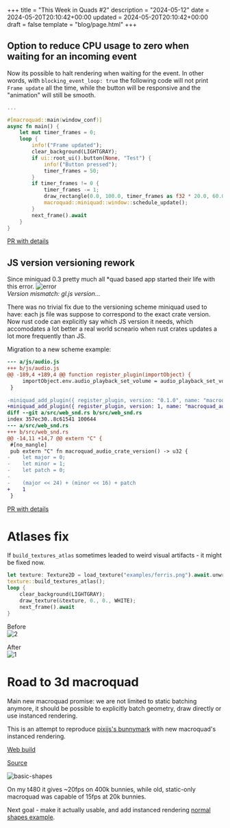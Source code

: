 +++
title = "This Week in Quads #2"
description = "2024-05-12"
date = 2024-05-20T20:10:42+00:00
updated = 2024-05-20T20:10:42+00:00
draft = false
template = "blog/page.html"
+++

## Option to reduce CPU usage to zero when waiting for an incoming event

Now its possible to halt rendering when waiting for the event.
In other words, with `blocking_event_loop: true` the following code will not print `Frame update` all the time, while the button will be responsive and the "animation" will still be smooth.


```rust
...

#[macroquad::main(window_conf)]
async fn main() {
    let mut timer_frames = 0;
    loop {
        info!("Frame updated");
        clear_background(LIGHTGRAY);
        if ui::root_ui().button(None, "Test") {
            info!("Button pressed");
            timer_frames = 50;
        }
        if timer_frames != 0 {
            timer_frames -= 1;
            draw_rectangle(0.0, 100.0, timer_frames as f32 * 20.0, 60.0, GREEN);
            macroquad::miniquad::window::schedule_update();
        }
        next_frame().await
    }
}
```

[PR with details](https://github.com/not-fl3/miniquad/pull/437)

## JS version versioning rework

Since miniquad 0.3 pretty much all *quad based app started their life with this error.
![error](/week2/error.png)  
*Version mismatch: gl.js version...*

There was no trivial fix due to the versioning scheme miniquad used to have: each js file was suppose to correspond to the exact crate version.
Now rust code can explicitly say which JS version it needs, which accomodates a lot better a real world scneario when rust crates updates a lot more frequently than JS.

Migration to a new scheme example:
```diff
--- a/js/audio.js
+++ b/js/audio.js
@@ -189,4 +189,4 @@ function register_plugin(importObject) {
     importObject.env.audio_playback_set_volume = audio_playback_set_volume;
 }
 
-miniquad_add_plugin({ register_plugin, version: "0.1.0", name: "macroquad_audio" });
+miniquad_add_plugin({ register_plugin, version: 1, name: "macroquad_audio" });
diff --git a/src/web_snd.rs b/src/web_snd.rs
index 357ec30..8c61541 100644
--- a/src/web_snd.rs
+++ b/src/web_snd.rs
@@ -14,11 +14,7 @@ extern "C" {
 #[no_mangle]
 pub extern "C" fn macroquad_audio_crate_version() -> u32 {
-    let major = 0;
-    let minor = 1;
-    let patch = 0;
-
-    (major << 24) + (minor << 16) + patch
+    1
 }
```

[PR with details](https://github.com/not-fl3/miniquad/pull/436)

# Atlases fix

If `build_textures_atlas` sometimes leaded to weird visual artifacts - it might be fixed now.

```rust
let texture: Texture2D = load_texture("examples/ferris.png").await.unwrap();
texture::build_textures_atlas();
loop {
    clear_background(LIGHTGRAY);
    draw_texture(&texture, 0., 0., WHITE);
    next_frame().await
}
```

Before  
![2](/week2/ferris2.png)

After  
![1](/week2/ferris1.png)

# Road to 3d macroquad

Main new macroquad promise: we are not limited to static batching anymore, it should be possible to explicitly batch geometry, draw directly or use instanced rendering.

This is an attempt to reproduce [pixijs's bunnymark](https://www.goodboydigital.com/pixijs/bunnymark/) with new macroquad's instanced rendering.

[Web build](https://not-fl3.github.io/miniquad-samples/bunnies/index.html)

[Source](https://github.com/not-fl3/quad-gl/blob/v0.4/examples/bunnymark.rs)

![basic-shapes](/week2/bunnies2.png)

On my t480 it gives ~20fps on 400k bunnies, while old, static-only macroquad was capable of 15fps at 20k bunnies.

Next goal - make it actually usable, and add instanced rendering [normal shapes example](https://github.com/not-fl3/quad-gl/blob/v0.4/examples/basic_shapes.rs).

